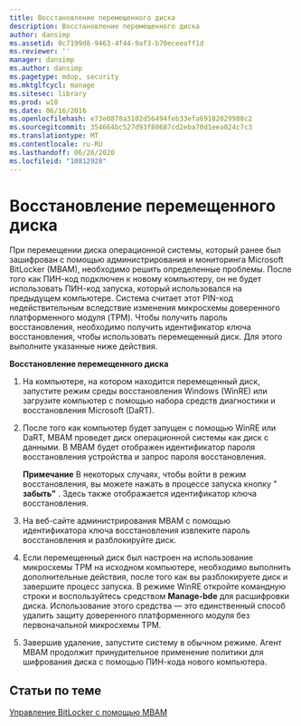 ```yaml
---
title: Восстановление перемещенного диска
description: Восстановление перемещенного диска
author: dansimp
ms.assetid: 0c7199d8-9463-4f44-9af3-b70eceeaff1d
ms.reviewer: ''
manager: dansimp
ms.author: dansimp
ms.pagetype: mdop, security
ms.mktglfcycl: manage
ms.sitesec: library
ms.prod: w10
ms.date: 06/16/2016
ms.openlocfilehash: e73e0878a3102d56494feb33efa69182029988c2
ms.sourcegitcommit: 354664bc527d93f80687cd2eba70d1eea024c7c3
ms.translationtype: MT
ms.contentlocale: ru-RU
ms.lasthandoff: 06/26/2020
ms.locfileid: "10812928"
---
```

# Восстановление перемещенного диска


При перемещении диска операционной системы, который ранее был зашифрован с помощью администрирования и мониторинга Microsoft BitLocker (MBAM), необходимо решить определенные проблемы. После того как ПИН-код подключен к новому компьютеру, он не будет использовать ПИН-код запуска, который использовался на предыдущем компьютере. Система считает этот PIN-код недействительным вследствие изменения микросхемы доверенного платформенного модуля (TPM). Чтобы получить пароль восстановления, необходимо получить идентификатор ключа восстановления, чтобы использовать перемещенный диск. Для этого выполните указанные ниже действия.

**Восстановление перемещенного диска**

1.  На компьютере, на котором находится перемещенный диск, запустите режим среды восстановления Windows (WinRE) или загрузите компьютер с помощью набора средств диагностики и восстановления Microsoft (DaRT).

2.  После того как компьютер будет запущен с помощью WinRE или DaRT, MBAM проведет диск операционной системы как диск с данными. В MBAM будет отображен идентификатор пароля восстановления устройства и запрос пароля восстановления.

    **Примечание**  В некоторых случаях, чтобы войти в режим восстановления, вы можете нажать в процессе запуска кнопку " **забыть"** . Здесь также отображается идентификатор ключа восстановления.

     

3.  На веб-сайте администрирования MBAM с помощью идентификатора ключа восстановления извлеките пароль восстановления и разблокируйте диск.

4.  Если перемещенный диск был настроен на использование микросхемы TPM на исходном компьютере, необходимо выполнить дополнительные действия, после того как вы разблокируете диск и завершите процесс запуска. В режиме WinRE откройте командную строки и воспользуйтесь средством **Manage-bde** для расшифровки диска. Использование этого средства — это единственный способ удалить защиту доверенного платформенного модуля без первоначальной микросхемы TPM.

5.  Завершив удаление, запустите систему в обычном режиме. Агент MBAM продолжит принудительное применение политики для шифрования диска с помощью ПИН-кода нового компьютера.

## Статьи по теме


[Управление BitLocker с помощью MBAM](performing-bitlocker-management-with-mbam.md)

 

 





